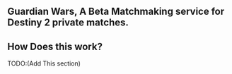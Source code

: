 ## Guardian Wars, A Beta Matchmaking service for Destiny 2 private matches. 

## How Does this work? 
TODO:(Add This section)